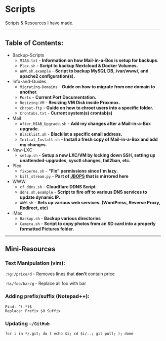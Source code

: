 # Scripts

Scripts & Resources I have made.

---

## Table of Contents: 

* Backup-Scripts  
  * `MIAB.txt` - **Information on how Mail-in-a-Box is setup for backups.**  
  * `Plex.sh` - **Script to backup Nextcloud & Docker Volumes.**  
  * `WWW.sh.example` - **Script to backup MySQL DB, /var/www/, and apache2 configuration(s).**  
* Info-and-Guides  
  * `Migrating-Domains` - **Guide on how to migrate from one domain to another.**  
  * `Ports` - **Current Port Documentation.**  
  * `Resizing-VM` - **Resizing VM Disk inside Proxmox.**  
  * `chroot-ftp` - **Guide on how to chroot users into a specific folder.**  
  * `Crontabs.txt` - **Current system(s) crontab(s)**  
* Mail  
  * `After_MIAB_Upgrade.sh` - **Add my changes after a Mail-in-a-Box upgrade.**  
  * `Blacklist.sh` - **Blacklist a specific email address.**  
  * `Initial_Install.sh` - **Install a fresh copy of Mail-in-a-Box and add my changes.**  
* New-LXC  
  * `setup.sh` - **Setup a new LXC/VM by locking down SSH, setting up unattended-upgrades, sysctl changes, fail2ban, etc.**  
* Plex  
  * `fixperms.sh` - **"Fix" permissions since I'm lazy.**  
  * `kill_stream.py` - **Part of [JBOPS](https://github.com/blacktwin/JBOPS) that is mirrored here**  
* WWW  
  * `cf_ddns.sh` - **Cloudflare DDNS Script**  
  * `ddns.sh.example` - **Script to fire off to various DNS services to update dynamic IP.**  
  * `WWW.sh` - **Sets up various web services. (WordPress, Reverse Proxy, Redirect, etc)**  
* iMac  
  * `Backup.sh` - **Backup various directories**  
  * `Camera.sh` - **Script to copy photos from an SD card into a properly formatted Pictures folder.**  

---

## Mini-Resources

### Text Manipulation (vim): 
`:%g!/price/d` - Removes lines that **don't** contain price  

`:%s/foo/bar/g` - Replace all foo with bar

### Adding prefix/suffix (Notepad++): 
```
Find: ^(.*)$
Replace: Prefix $0 Suffix
```

### Updating `~/GitHub`
`for i in */.git; do ( echo $i; cd $i/..; git pull; ); done`
